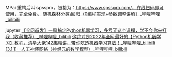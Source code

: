 MPai 重构后叫 spsspro，链接为：https://www.spsspro.com/，在线扫码即可使用，完全免费。
[随机森林分类\回归（0编程实现+参数调整讲解）_哔哩哔哩_bilibili](https://www.bilibili.com/video/BV1A64y117TP/?spm_id_from=333.337.search-card.all.click&vd_source=f8bf73f9a2b495eaf6f8446fa6016bc7)

jupyter
[【全网首发】一周搞定Python机器学习，多亏了这个课程，学不会你来打我（收藏推荐）_哔哩哔哩_bilibili](https://www.bilibili.com/video/BV1nt4y1n7g2/?spm_id_from=333.337.search-card.all.click&vd_source=f8bf73f9a2b495eaf6f8446fa6016bc7)
[这绝对是2022年全网最好的【Python机器学习】教程，清华大佬142集精讲，带你吃透机器学习算法！_哔哩哔哩_bilibili](https://www.bilibili.com/video/BV1e14y1t7Ga/?spm_id_from=333.337.search-card.all.click&vd_source=f8bf73f9a2b495eaf6f8446fa6016bc7)
[[3.1.1]--人工神经网络（神经元的数学模型）_哔哩哔哩_bilibili](https://www.bilibili.com/video/BV1qf4y1x7kB?p=20&vd_source=f8bf73f9a2b495eaf6f8446fa6016bc7)